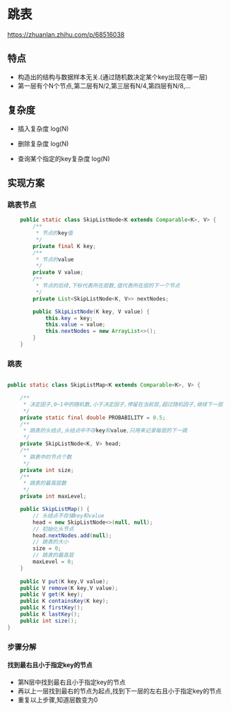 # 跳表

https://zhuanlan.zhihu.com/p/68516038

## 特点

* 构造出的结构与数据样本无关.(通过随机数决定某个key出现在哪一层)
* 第一层有个N个节点,第二层有N/2,第三层有N/4,第四层有N/8,...

## 复杂度

* 插入复杂度 log(N)

* 删除复杂度 log(N)

* 查询某个指定的key复杂度 log(N)

## 实现方案

### 跳表节点

~~~ java
    public static class SkipListNode<K extends Comparable<K>, V> {
        /**
         * 节点的key值
         */
        private final K key;
        /**
         * 节点的value
         */
        private V value;
        /**
         * 节点的后续,下标代表所在层数,值代表所在层的下一个节点
         */
        private List<SkipListNode<K, V>> nextNodes;

        public SkipListNode(K key, V value) {
            this.key = key;
            this.value = value;
            this.nextNodes = new ArrayList<>();
        }
    }
~~~

### 跳表

~~~java

public static class SkipListMap<K extends Comparable<K>, V> {

    /**
     * 决定因子,0~1中的随机数,小于决定因子,停留在当前层,超过随机因子,继续下一层
     */
    private static final double PROBABILITY = 0.5;
    /**
     * 跳表的头结点,头结点中不存key和value,只用来记录每层的下一跳
     */
    private SkipListNode<K, V> head;
    /**
     * 跳表中的节点个数
     */
    private int size;
    /**
     * 跳表的最高层数
     */
    private int maxLevel;

    public SkipListMap() {
        // 头结点不存储key和value
        head = new SkipListNode<>(null, null);
        // 初始化头节点
        head.nextNodes.add(null);
        // 跳表的大小
        size = 0;
        // 跳表的最高层
        maxLevel = 0;
    }
    
    public V put(K key,V value);
    public V remove(K key,V value);
    public V get(K key);
    public K containsKey(K key);
    public K firstKey();
    public K lastKey();
    public int size();
}
~~~

### 步骤分解

#### 找到最右且小于指定key的节点

* 第N层中找到最右且小于指定key的节点
* 再以上一层找到最右的节点为起点,找到下一层的左右且小于指定key的节点
* 重复以上步骤,知道层数变为0
